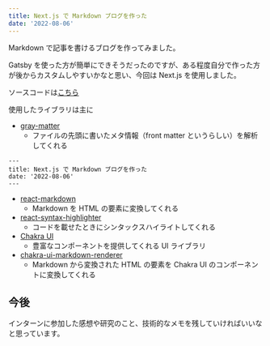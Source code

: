 ```yaml
---
title: Next.js で Markdown ブログを作った
date: '2022-08-06'
---
```


Markdown で記事を書けるブログを作ってみました。

Gatsby を使った方が簡単にできそうだったのですが、ある程度自分で作った方が後からカスタムしやすいかなと思い、今回は Next.js を使用しました。

ソースコードは[こちら](https://github.com/nakatuba/blog)

使用したライブラリは主に

- [gray-matter](https://github.com/jonschlinkert/gray-matter)
  - ファイルの先頭に書いたメタ情報（front matter というらしい）を解析してくれる

```
---
title: Next.js で Markdown ブログを作った
date: '2022-08-06'
---
```

- [react-markdown](https://github.com/remarkjs/react-markdown)
  - Markdown を HTML の要素に変換してくれる
- [react-syntax-highlighter](https://github.com/react-syntax-highlighter/react-syntax-highlighter)
  - コードを載せたときにシンタックスハイライトしてくれる
- [Chakra UI](https://github.com/chakra-ui/chakra-ui)
  - 豊富なコンポーネントを提供してくれる UI ライブラリ
- [chakra-ui-markdown-renderer](https://github.com/mustaphaturhan/chakra-ui-markdown-renderer)
  - Markdown から変換された HTML の要素を Chakra UI のコンポーネントに変換してくれる

## 今後

インターンに参加した感想や研究のこと、技術的なメモを残していければいいなと思っています。
